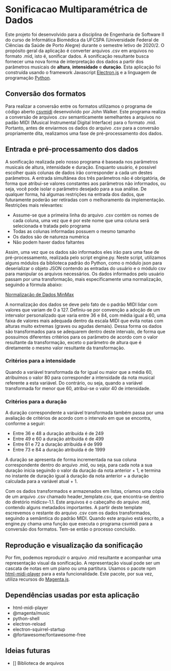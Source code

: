 # Sonificacao Multiparamétrica de Dados

Este projeto foi desenvolvido para a disciplina de Engenharia de Software II do curso de Informática Biomédica
da UFCSPA (Universidade Federal de Ciências da Saúde de Porto Alegre) durante o semestre letivo de 2020/2. O propósito
geral da aplicação é converter arquivos .csv em arquivos no formato .mid, isto é, sonificar dados. A sonificação resultante
busca fornecer uma nova forma de interpretação dos dados a partir dos parâmetros musicais de __altura__, __intensidade__ e __duração__.
Esta aplicação foi construída usando o framework Javascript [Electron.js](https://github.com/electron/electron) e a linguagem de programação [Python](https://www.python.org/).

## Conversão dos formatos

Para realizar a conversão entre os formatos utilizamos o programa de código aberto [csvmidi](https://www.fourmilab.ch/webtools/midicsv/) desenvolvido por John Walker. 
Este programa realiza a conversão de arquivos .csv semanticamente semelhantes a arquivos no padão MIDI (Musical Instrumental Digital Interface) para o formato .mid.
Portanto, antes de enviarmos os dados do arquivo .csv para a conversão propriamente dita, realizamos uma fase de pré-processamento dos dados.

## Entrada e pré-processamento dos dados

A sonificação realizada pelo nosso programa é baseada nos parâmetros musicais de altura, intensidade e duração. Enquanto usuário, é possível escolher
quais colunas de dados irão corresponder a cada um destes parâmetros. A entrada simultânea dos três parâmetros não é obrigatória, de forma que atribui-se
valores constantes aos parâmetros não informados, ou seja, você pode isolar o parâmetro desejado para a sua análise. De qualquer forma, há algumas restrições
na entrada dos dados, que futuramente poderão ser retiradas com o melhoramento da implementação. Restrições mais relevantes:

- Assume-se que a primeira linha do arquivo .csv contém os nomes de cada coluna, uma vez que é por este nome que uma coluna será selecionada e tratada pelo programa
- Todas as colunas informadas possuem o mesmo tamanho
- Os dados são de natureza numérica
- Não podem haver dados faltantes

Assim, uma vez que os dados são informados eles irão para uma fase de pré-processamento, realizada pelo script engine.py. Neste script, utilizamos alguns módulos
da biblioteca padrão do Python, como o módulo json para deserializar o objeto JSON contendo as entradas do usuário e o módulo csv para manipular os arquivos necessários.
Os dados informados pelo usuário passam por uma transformação, mais especificamente uma normalização, seguindo a fórmula abaixo:

[Normalização de Dados MinMax](https://github.com/pedrodahmer/Sonificacao/blob/master/src/assets/images/normalizacao-formula.PNG)

A normalização dos dados se deve pelo fato de o padrão MIDI lidar com valores que variam de 0 a 127.  Definiu-se por convenção a adoção de um intervalor personalizado que varia entre 36 e 84, com média igual a 60, uma faixa de valores mais adequada dentro da escala MIDI que evita notas com alturas muito extremas (graves ou agudas demais). Dessa forma os dados são transformados para se adequarem dentro deste intervalo, de forma que possuímos diferentes critérios para os parâmetro de acordo com o valor resultante da transformação, exceto o parâmetro de altura que é diretamente o mesmo valor resultante da transformação.

### Critérios para a intensidade

Quando a variável transformada da for igual ou maior que a média 60, atribuímos o valor 80 para corresponder a intensidade da nota musical referente a esta variável.
Do contrário, ou seja, quando a variável transformada for menor que 60, atribui-se o valor 40 de intensidade.

### Critérios para a duração

A duração correspondente a variável transformada também passa por uma avaliação de critérios de acordo com o intervalo em que se encontra, conforme a seguir:

- Entre 36 e 48 a duração atribuída é de 249
- Entre 49 e 60 a duração atribuída é de 499
- Entre 61 e 72 a duração atribuída é de 999
- Entre 73 e 84 a duração atribuída é de 1999

A duração se apresenta de forma incrementada na sua coluna correspondente dentro do arquivo .mid, ou seja, para cada nota a sua duração inicia seguindo o valor da duração da nota anterior + 1, e termina no instante de duração igual à duração da nota anterior + a duração calculada para a variável atual + 1.

Com os dados transformados e armazenados em listas, criamos uma cópia de um arquivo .csv chamado header_template.csv, que encontra-se dentro do diretório midicsv-1.1.
Este arquivos é o cabeçalho do arquivo .mid, contendo alguns metadados importantes. A partir deste template escrevemos o restante do arquivo .csv com os dados transformados,
seguindo a semâmtica do padrão MIDI. Quando este arquivo está escrito, a engine.py chama uma função que executa o programa csvmidi para a conversão dos formatos. Tem-se então
o processo concluído.

## Reprodução e visualização da sonificação

Por fim, podemos reproduzir o arquivo .mid resultante e acompanhar uma representação visual da sonificação. A representação visual pode ser um cascata de notas em um piano ou uma partitura. Usamos o pacote npm [html-midi-player](https://www.npmjs.com/package/html-midi-player) para a esta funcionalidade. Este pacote, por sua vez, utiliza recursos do [Magenta.js](https://github.com/magenta/magenta-js).

## Dependências usadas por esta aplicação

- html-midi-player
- @magenta/music
- python-shell
- electron-reload
- electron-squirrel-startup
- @fortawesome/fontawesome-free

## Ideias futuras

- [] Biblioteca de arquivos
